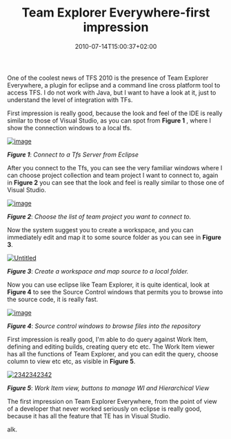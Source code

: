﻿---
title: "Team Explorer Everywhere-first impression"
description: ""
date: 2010-07-14T15:00:37+02:00
draft: false
tags: [Team Foundation Server]
categories: [Team Foundation Server]
---
One of the coolest news of TFS 2010 is the presence of Team Explorer Everywhere, a plugin for eclipse and a command line cross platform tool to access TFS. I do not work with Java, but I want to have a look at it, just to understand the level of integration with TFs.

First impression is really good, because the look and feel of the IDE is really similar to those of Visual Studio, as you can spot from  **Figure 1** , where I show the connection windows to a local tfs.

[![image](https://www.codewrecks.com/blog/wp-content/uploads/2010/07/image_thumb14.png "image")](https://www.codewrecks.com/blog/wp-content/uploads/2010/07/image14.png)

 ***Figure 1***: *Connect to a Tfs Server from Eclipse*

After you connect to the Tfs, you can see the very familiar windows where I can choose project collection and team project I want to connect to, again in  **Figure 2** you can see that the look and feel is really similar to those one of Visual Studio.

[![image](https://www.codewrecks.com/blog/wp-content/uploads/2010/07/image_thumb15.png "image")](https://www.codewrecks.com/blog/wp-content/uploads/2010/07/image15.png)

 ***Figure 2***: *Choose the list of team project you want to connect to.*

Now the system suggest you to create a workspace, and you can immediately edit and map it to some source folder as you can see in  **Figure 3**.

[![Untitled](https://www.codewrecks.com/blog/wp-content/uploads/2010/07/Untitled_thumb4.png "Untitled")](https://www.codewrecks.com/blog/wp-content/uploads/2010/07/Untitled6.png)

 ***Figure 3***: *Create a workspace and map source to a local folder.*

Now you can use eclipse like Team Explorer, it is quite identical, look at  **Figure 4** to see the Source Control windows that permits you to browse into the source code, it is really fast.

[![image](https://www.codewrecks.com/blog/wp-content/uploads/2010/07/image_thumb16.png "image")](https://www.codewrecks.com/blog/wp-content/uploads/2010/07/image16.png)

 ***Figure 4***: *Source control windows to browse files into the repository*

First impression is really good, I'm able to do query against Work Item, defining and editing builds, creating query etc etc. The Work Item viewer has all the functions of Team Explorer, and you can edit the query, choose column to view etc etc, as visible in  **Figure 5**.

[![2342342342](https://www.codewrecks.com/blog/wp-content/uploads/2010/07/2342342342_thumb.png "2342342342")](https://www.codewrecks.com/blog/wp-content/uploads/2010/07/2342342342.png)

 ***Figure 5***: *Work Item view, buttons to manage WI and Hierarchical View*

The first impression on Team Explorer Everywhere, from the point of view of a developer that never worked seriously on eclipse is really good, because it has all the feature that TE has in Visual Studio.

alk.
